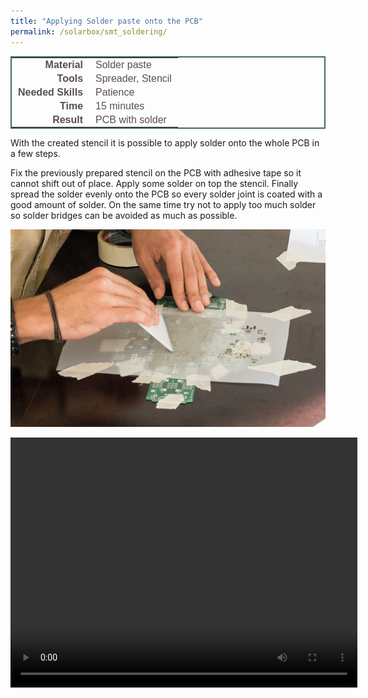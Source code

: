 ```yaml
---
title: "Applying Solder paste onto the PCB"
permalink: /solarbox/smt_soldering/
---
```


<style type="text/css">
.tg  {border-collapse:collapse;border-spacing:5;border-color:#416960;border-width:2px; border-style:solid;}
.tg td{font-family:Arial, sans-serif;font-size:16px;padding:2px 10px;border-style:solid;border-width:0px;overflow:hidden;word-break:normal;border-color:#bbb;color:#594F4F;}
.tg .tg-rmb8{font-weight:bold;vertical-align:top; text-align:right;}
.tg .tg-rmb9{vertical-align:top}
.tg .tg-yw4l{font-weight:bold;vertical-align:top; text-align:right;}
.tg .tg-yw42{vertical-align:top}
</style>

<table class="tg">
  <tr>
    <td class="tg-yw4l">Material</td>
    <td class="tg-yw42">Solder paste</td>
  </tr>
  <tr>
    <td class="tg-rmb8">Tools</td>
    <td class="tg-rmb9">Spreader, Stencil</td>
  </tr>
  <tr>
    <td class="tg-yw4l">Needed Skills<br></td>
    <td class="tg-yw42">Patience</td>
  </tr>
  <tr>
    <td class="tg-rmb8">Time</td>
    <td class="tg-rmb9">15 minutes</td>
  </tr>
   <tr>
    <td class="tg-rmb8">Result</td>
    <td class="tg-rmb9">PCB with solder</td>
  </tr>
</table>

With the created stencil it is possible to apply solder onto the whole PCB in a few steps.

Fix the previously prepared stencil on the PCB with adhesive tape so it cannot shift out of place. Apply some solder on top the stencil. Finally spread the solder evenly onto the PCB so every solder joint is coated with a good amount of solder. On the same time try not to apply too much solder so solder bridges can be avoided as much as possible.

![Applying solder onto the PCB](/media_files/rakeln.jpg)

<video width="555" height="400" controls>
  <source src="/media_files/Rakeln.mp4" type="video/mp4">
    Your browser does not support the video tag.
</video>
